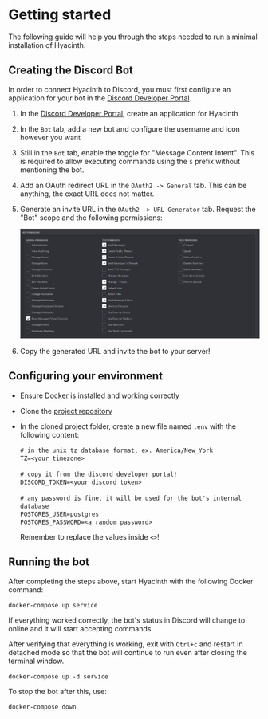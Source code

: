 # Getting started

The following guide will help you through the steps needed to run a minimal installation of Hyacinth.

## Creating the Discord Bot

In order to connect Hyacinth to Discord, you must first configure an application for your bot in the [Discord Developer Portal](https://discord.com/developers/applications).

1. In the [Discord Developer Portal](https://discord.com/developers/applications), create an application for Hyacinth
2. In the `Bot` tab, add a new bot and configure the username and icon however you want
3. Still in the `Bot` tab, enable the toggle for "Message Content Intent". This is required to allow executing commands using the `$` prefix without mentioning the bot.
4. Add an OAuth redirect URL in the `OAuth2 -> General` tab. This can be anything, the exact URL does not matter.
5. Generate an invite URL in the `OAuth2 -> URL Generator` tab. Request the "Bot" scope and the following permissions:

    ![required permissions](assets/permissions.png)

6. Copy the generated URL and invite the bot to your server!

## Configuring your environment

- Ensure [Docker](https://docker.com) is installed and working correctly
- Clone the [project repository](https://github.com/stephanlensky/hyacinth)
- In the cloned project folder, create a new file named `.env` with the following content:

    ```env
    # in the unix tz database format, ex. America/New_York
    TZ=<your timezone>

    # copy it from the discord developer portal!
    DISCORD_TOKEN=<your discord token>

    # any password is fine, it will be used for the bot's internal database
    POSTGRES_USER=postgres
    POSTGRES_PASSWORD=<a random password>
    ```

    Remember to replace the values inside `<>`!

## Running the bot

After completing the steps above, start Hyacinth with the following Docker command:

```
docker-compose up service
```

If everything worked correctly, the bot's status in Discord will change to online and it will start accepting commands.

After verifying that everything is working, exit with `Ctrl+c` and restart in detached mode so that the bot will continue to run even after closing the terminal window.

```
docker-compose up -d service
```

To stop the bot after this, use:

```
docker-compose down
```